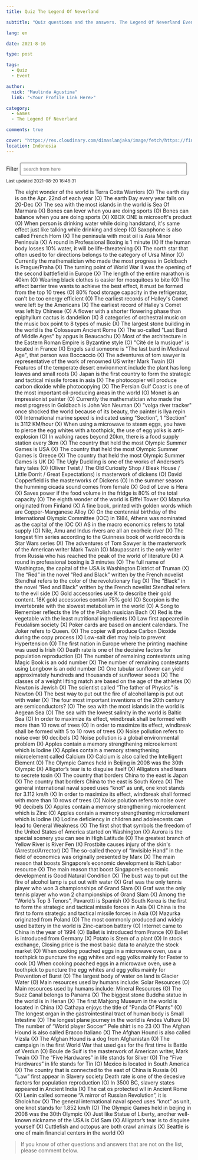 ```yaml
---
title: Quiz The Legend Of Neverland

subtitle: "Quiz questions and the answers. The Legend Of Neverland Event."

lang: en

date: 2021-8-16

type: post

tags:
  - Quiz
  - Event

author:
  nick: "Maulinda Agustina"
  link: "<Your Profile Link Here>"

category:
  - Games
  - The Legend Of Neverland

comments: true

cover: "https://res.cloudinary.com/dimaslanjaka/image/fetch/https://findurthing.com/wp-content/uploads/2021/01/SCENIC-QUIZ.jpg"
location: Indonesia
---
```


<style>
[id*="questions-filter"] li:not([data-id]) {
  display: none;
}

[id*="questions"] li {
  display: block;
  /*text-transform: lowercase;*/
}

[id*="questions"] li:first-letter {
  text-transform: uppercase;
}

input[type="text"] {
  width: 90%;
  border: 2px solid #aaa;
  border-radius: 4px;
  margin: 8px 0;
  outline: none;
  padding: 8px;
  box-sizing: border-box;
  transition: 0.3s;
  display: inline-block;
}

input[type="text"]:focus {
  border-color: dodgerBlue;
  box-shadow: 0 0 8px 0 dodgerBlue;
}
</style>

<link rel="stylesheet" href="https://raw.githack.com/dimaslanjaka/Web-Manajemen/master/css/bootstrap-4.5-wrapper.css" />

<div id="bootstrap-wrapper">
  <div class="container">
    <label for="search-questions" class="sr-only">Filter</label>
    <input autocomplete="chrome-off" type="text" id="search-questions" class="form-control" placeholder="search from here">
    <small id="passwordHelpBlock" class="form-text text-muted">
      <tr>
        <td>Last updated</td>
        <td>
          2021-08-20 16:48:31
        </td>
      </tr>
    </small>

  </div>

  <ul id="questions">
    The eight wonder of the world is Terra Cotta Warriors (O)
The earth day is on the Apr. 22nd of each year (O)
The earth Day every year falls on 20-Dec (X)
The sea with the most islands in the world is Sea Of Marmara (X)
Bones can lever when you are doing sports (O)
Bones can balance when you are doing sports (X)
XBOX ONE is microsoft's product (O)
When person is drinking water while doing handstand, it's same effect just like talking while drinking and sleep (O)
Saxophone is also called French Horn (X)
The peninsula with most oil is Asia Minor Peninsula (X)
A round in Professional Boxing is 1 minute (X)
If the human body losses 10% water, it will be life-threatening (X)
The north star that often used to for directions belongs to the category of Ursa Minor (O)
Currently the mathematician who made the most progress in Goldbach is Prague/Praha (X)
The turning point of World War II was the opening of the second battlefield in Europe (X)
The length of the entire marathon is 40km (O)
Wearing black clothes is easier for mosquitoes to bite (O)
The effect barrier tree wants to achieve the best effect, it must be formed from the top 10 trees (O)
80% food storage capacity in the refrigerator, can't be too energy efficient (O)
The earliest records of Halley's Comet were left by the Americans (X)
The earliest record of Halley's Comet was left by Chinese (O)
A flower with a shorter flowering phase than epiphyllum cactus is dandelion (X)
8 categories of orchestral music on the music box point to 8 types of music (X)
The largest stone building in the world is the Colosseum Ancient Rome (X)
The so-called "Last Bard of Middle Ages" by apgus is Beaucachu (X)
Most of the architecture in the Eastern Roman Empire is Byzantine style (O)
"Cité de la musique" is located in France (X)
Engels said someone is "The last bard in Medieval Age", that person was Boccaccio (X)
The adventures of tom sawyer is representative of the work of renowned US writer Mark Twain (O)
Features of the temperate desert environment include the plant has long leaves and small roots (X)
Japan is the first country to form the strategic and tactical missile forces in asia (X)
The photocopier will produce carbon dioxide while photocopying (X)
The Persian Gulf Coast is one of the most important oil-producing areas in the world (O)
Monet is an impressionist painter (O)
Currently the mathematician who made the most progress in Goldbach is John Von Neuman (X)
"volga river tracker" once shocked the world because of its beauty, the painter is llya repin (O)
International marine speed is indicated using "Section", 1 "Section" is 3112 KM/hour (X)
When using a microwave to steam eggs, you have to pierce the egg whites with a toothpick, the use of egg yolks is anti-explosion (O)
In walking races beyond 20km, there is a food supply station every 3km (X)
The country that held the most Olympic Summer Games is USA (X)
The country that held the most Olympic Summer Games is Greece (X)
The country that held the most Olympic Summer Games is UK (X)
The Ugly Duckling is one of the works of Andersen’s fairy tales (O)
(Oliver Twist / The Old Curiosity Shop / Bleak House / Little Dorrit / Great Expectations) is masterwork of dickens (O)
David Copperfield is the masterworks of Dickens (O)
In the summer season the humming cicada sound comes from female (X)
God of Love is Hera (X)
Saves power if the food volume in the fridge is 80% of the total capacity (O)
The eighth wonder of the world is Eiffel Tower (X)
Mazurka originated from Finland (X)
A fine book, printed with golden words which are Copper-Manganese Alloy (X)
On the centennial birthday of the International Olympic Committee (IOC) in 1984, Athens was nominated as the capital of the IOC (X)
AS in the macro economics refers to total supply (O)
Nile, Amu and Indus rivers are all an exorheic river (X)
The longest film series according to the Guinness book of world records is Star Wars series (X)
The adventures of Tom Sawyer is the masterwork of the American writer Mark Twain (O)
Maupassant is the only writer from Russia who has reached the peak of the world of literature (X)
A round in professional boxing is 3 minutes (O)
The full name of Washington, the capital of the USA is Washington District of Truman (X)
The “Red” in the novel “Red and Black” written by the French novelist Stendhal refers to the color of the revolutionary flag (X)
The “Black” in the novel “Red and Black” written by the French novelist Stendhal refers to the evil side (X)
Gold accessories use K to describe their gold content. 18K gold accessories contain 75% gold (O)
Scorpion is the invertebrate with the slowest metabolism in the world (O)
A Song to Remember reflects the life of the Polish musician Bach (X)
Red is the vegetable with the least nutritional ingredients (X)
Law first appeared in Feudalism society (X)
Poker cards are based on ancient calendars. The Joker refers to Queen. (X)
The copier will produce Carbon Dioxide during the copy process (X)
Low-salt diet may help to prevent Hypertension (O)
The first nation in Europe where the printing machine was used is Irish (X)
Death rate is one of the decisive factors for population reproduction (O)
The number of remaining contestants using Magic Book is an odd number (X)
The number of remaining contestants using Longbow is an odd number (X)
One tubular sunflower can yield approximately hundreds and thousands of sunflower seeds (X)
The classes of a weight lifting match are based on the age of the athletes (X)
Newton is Jewish (X)
The scientist called “The father of Physics” is Newton (X)
The best way to put out the fire of alcohol lamp is put out with water (X)
The four most important inventions of the 20th century are semiconductors? (O)
The sea with the most islands in the world is Aegean Sea (O)
The sea with the lowest salinity in the world is Baltic Sea (O)
In order to maximize its effect, windbreak shall be formed with more than 10 rows of trees (O)
In order to maximize its effect, windbreak shall be formed with 5 to 10 rows of trees (X)
Noise pollution refers to noise over 90 decibels (X)
Noise pollution is a global environmental problem (X)
Apples contain a memory strengthening microelement which is Iodine (X)
Apples contain a memory strengthening microelement called Calcium (X)
Calcium is also called the Intelligent Element (O)
The Olympic Games held in Beijing in 2008 was the 30th Olympic (X)
Alligator’s tear is to disguise itself (X)
Alligators shed tears to secrete toxin (X)
The country that borders China to the east is Japan (X)
The country that borders China to the east is South Korea (X)
The general international naval speed uses “knot” as unit, one knot stands for 3.112 km/h (X)
In order to maximize its effect, windbreak shall formed with more than 10 rows of trees (O)
Noise polution refers to noise over 90 decibels (X)
Apples contain a memory strengthening microelement which is Zinc (O)
Apples contain a memory strengthening microelement which is lodine (X)
Lodine deficiency in children and adolescents can lead to General Weakness (X)
The first shot that symbols the freedom of the United States of America started on Washington (X)
Aurora is the special scenery you can see in High Latitude (O)
The greatest branch of Yellow River is River Fen (X)
Frostbite causes injury of the skin's (Arrestor/Arrector) (X)
The so-called theory of “Invisible Hand” in the field of economics was originally presented by Marx (X)
The main reason that boosts Singapore’s economic development is Rich Labor resource (X)
The main reason that boost Singapore’s economic development is Good Natural Condition (X)
The bust way to put out the fire of alcohol lamp is put out with water (X)
Graf was the only tennis player who won 3 championships of Grand Slam (X)
Graf was the only tennis player who won 2 championships of Grand Slam (X)
Among the “World’s Top 3 Tenors”, Pavarotti is Spanish (X)
South Korea is the first to form the strategic and tactical missile forces in Asia (X)
China is the first to form strategic and tactical missile forces in Asia (O)
Mazurka originated from Poland (O)
The most commonly produced and widely used battery in the world is Zinc-carbon battery (O)
Internet came to China in the year of 1994 (O)
Ballet is introduced from France (O)
Ballet is introduced from Germany (X)
Potato is Stem of a plant (O)
In stock exchange, Closing price is the most basic data to analyze the stock market (O)
When cooking poached eggs in a microwave oven, use a toothpick to puncture the egg whites and egg yolks mainly for Faster to cook (X)
When cooking poached eggs in a microwave oven, use a toothpick to puncture the egg whites and egg yolks mainly for Prevention of Burst (O)
The largest body of water on land is Glacier Water (O)
Main resources used by humans include: Solar Resources (O)
Main resources used by humans include: Mineral Resources (O)
The Suez Canal belongs to Panama (X)
The biggest stone Buddha statue in the world is in Henan (X)
The first Mahjong Museum in the world is located in China (X)
Cathaya enjoys the title of "Panda Of Plants" (O)
The longest organ in the gastrointestinal tract of human body is Small Intestine (O)
The longest plane journey in the world is Andes Vulture (X)
The number of “World player Soccer” Pele shirt is no 23 (X)
The Afghan Hound is also called Bracco Italiano (X)
The Afghan Hound is also called Vizsla (X)
The Afghan Hound is a dog from Afghanistan (O)
The campaign in the first World War that used gas for the first time is Battle of Verdun (O)
Boule de Suif is the masterwork of American writer, Mark Twain (X)
The “Five Hardwares” in life stands for Silver (O)
The “Five Hardwares” in life stands for Tin (O)
Mexico is located in South America (X)
The country that is connected to the east of China is Russia (X)
“Law” first appear in Slavery society
Death rate is one of the decesive factors for population reproduction (O)
In 3500 BC, slavery states appeared in Ancient India (X)
The cat os protected wll in Ancient Rome (X)
Lenin called someone “A mirror of Russian Revolution”, it is Sholokhov (X)
The general international naval speed uses “knot” as unit, one knot stands for 1.852 km/h (O)
The Olympic Games held in beijing in 2008 was the 30th Olympic (X)
Just like Statue of Liberty, another well-known nickname of the USA is Old Sam (X)
Alligator’s tear is to disguise yourself (X)
Cuttlefish and octopus are both crawl animals (X)
Seattle is one of main financial centers in the world (X)

  </ul>

  <blockquote>
    If you know of other questions and answers that are not on the list, please comment below.
  </blockquote>
</div>

<script>
//this function will work cross-browser for loading scripts asynchronously
function loadJScript(src, callback) {
  var s, r, t;
  r = false;
  s = document.createElement("script");
  s.type = "text/javascript";
  s.src = src;
  s.onload = s.onreadystatechange = function () {
    //console.log( this.readyState ); //uncomment this line to see which ready states are called.
    if (!r && (!this.readyState || this.readyState == "complete")) {
      r = true;
      callback();
    }
  };
  t = document.getElementsByTagName("script")[0];
  t.parentNode.insertBefore(s, t);
}

function escapeRegExp(string) {
  return string.replace(/[.*+?^${}()|[\]\\]/g, "\\$&"); // $& means the whole matched string
}

const quizUrl =
  "https://dimaslanjaka-cors.herokuapp.com/https://raw.githubusercontent.com/dimaslanjaka/dimaslanjaka.github.io/compiler/source/assets/tlon/Quiz/quiz.txt";
let quizSrc = [];

function jQueryMethod() {
  const processLi = function () {
    // ul questions
    const questions = document.getElementById("questions");
    const inputSearch = document.getElementById("search-questions");

    jQuery("#search-questions").keyup(function () {
      var filter = jQuery(this).val();
      let listQuiz = jQuery("ul[id*='questions'] li");
      listQuiz.each(function (index) {
        const searchWild =
          jQuery(this)
            .text()
            .search(new RegExp(escapeRegExp(filter), "gmi")) < 0;
        const searchFirst =
          jQuery(this)
            .text()
            .search(new RegExp("^" + escapeRegExp(filter), "gmi")) < 0;
        if (searchFirst) {
          jQuery(this).hide();
        } else {
          jQuery(this).show();
          // move to first position
          jQuery(this).prependTo(jQuery("ul[id*='questions']"));
        }
        if (searchWild) {
          jQuery(this).hide();
        } else {
          jQuery(this).show();
        }
      });
    });
  };

  // clean orphan text
  $("#questions").text('');
  // remove existing li's
  $("#questions li").remove();

  $.get(quizUrl).then(function (data) {
    if (data) {
      const split = data.split("\n");
      quizSrc = quizSrc.concat(split);
      quizSrc.map(function (str) {
        const li = document.createElement("li");
        li.innerHTML = str;
        document.getElementById("questions").appendChild(li);
      });
    }
    processLi();
  });
}

loadJScript(
  "https://cdnjs.cloudflare.com/ajax/libs/jquery/3.6.0/jquery.min.js",
  jQueryMethod
);
</script>
